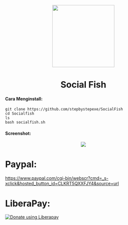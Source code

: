<p align="center">
  <img src="https://github.com/stepbystepexe/Socialfish/blob/master/Logo.png" width="200"/>
</a></p>
<h1 align="center">Social Fish</h1>

#### Cara Menginstall:
```
git clone https://github.com/stepbystepexe/SocialFish
cd Socialfish
ls
bash socialfish.sh
```
#### Screenshot:
<p align="center">
  <img src="https://github.com/stepbystepexe/Socialfish/blob/master/Screenshoot.png">
</a></p>

# Paypal:
https://www.paypal.com/cgi-bin/webscr?cmd=_s-xclick&hosted_button_id=CLKRT5QXXFJY4&source=url
# LiberaPay:
<noscript><a href="https://liberapay.com/stepbystep/donate"><img alt="Donate using Liberapay" src="https://liberapay.com/assets/widgets/donate.svg"></a></noscript>
